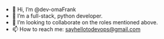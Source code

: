 - 👋 Hi, I’m @dev-omaFrank
- 👀 I’m a full-stack, python developer.
- 💞️ I’m looking to collaborate on the roles mentioned above.
- 📫 How to reach me: sayhellotodevops@gmail.com

<!---
dev-omaFrank/dev-omaFrank is a ✨ special ✨ repository because its `README.md` (this file) appears on your GitHub profile.
You can click the Preview link to take a look at your changes.
--->
